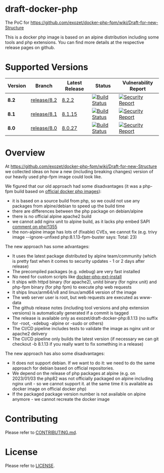 # draft-docker-php

The PoC for https://github.com/exozet/docker-php-fpm/wiki/Draft-for-new-Structure

This is a docker php image is based on an alpine distribution including some tools and php extensions. You can find more details at the respective release pages on github.

# Supported Versions

| Version | Branch | Latest Release | Status | Vulnerability Report |
| --- | --- | --- | --- | --- |
| **8.2** | [release/8.2](https://github.com/exozet/draft-docker-php/tree/release/8.2) | [8.2.2](https://github.com/exozet/draft-docker-php/releases/tag/8.2.2) | [![Build Status][github_actions_82_badge]][github_actions_82_link] | [![Security Report][security_report_82_badge]][security_report_82_link]
| **8.1** | [release/8.1](https://github.com/exozet/draft-docker-php/tree/release/8.1) | [8.1.15](https://github.com/exozet/draft-docker-php/releases/tag/8.1.15) | [![Build Status][github_actions_81_badge]][github_actions_81_link] | [![Security Report][security_report_81_badge]][security_report_81_link]
| **8.0** | [release/8.0](https://github.com/exozet/draft-docker-php/tree/release/8.0) | [8.0.27](https://github.com/exozet/draft-docker-php/releases/tag/8.0.27) | [![Build Status][github_actions_80_badge]][github_actions_80_link] | [![Security Report][security_report_80_badge]][security_report_80_link]

[github_actions_82_badge]: https://github.com/exozet/draft-docker-php/workflows/CI/badge.svg?branch=release/8.2
[github_actions_82_link]: https://github.com/exozet/draft-docker-php/actions?query=branch%3Arelease%2F8.2
[security_report_82_badge]: https://github.com/exozet/draft-docker-php/releases/download/8.2.3/vulnerability-status.png
[security_report_82_link]: https://github.com/exozet/draft-docker-php/releases/download/8.2.3/vulnerability-report.html


[github_actions_81_badge]: https://github.com/exozet/draft-docker-php/workflows/CI/badge.svg?branch=release/8.1
[github_actions_81_link]: https://github.com/exozet/draft-docker-php/actions?query=branch%3Arelease%2F8.1
[security_report_81_badge]: https://github.com/exozet/draft-docker-php/releases/download/8.1.15/vulnerability-status.png
[security_report_81_link]: https://github.com/exozet/draft-docker-php/releases/download/8.1.15/vulnerability-report.html

[github_actions_80_badge]: https://github.com/exozet/draft-docker-php/workflows/CI/badge.svg?branch=release/8.0
[github_actions_80_link]: https://github.com/exozet/draft-docker-php/actions?query=branch%3Arelease%2F8.0
[security_report_80_badge]: https://github.com/exozet/draft-docker-php/releases/download/8.0.28/vulnerability-status.png
[security_report_80_link]: https://github.com/exozet/draft-docker-php/security/code-scanning?query=is%3Aopen+branch%3Arelease%2F8.0

# Overview

At https://github.com/exozet/docker-php-fpm/wiki/Draft-for-new-Structure we collected ideas on how a new (including breaking changes) version of our heavily used php-fpm image could look like.

We figured that our old approach had some disadvantages (it was a php-fpm build based on [official docker php images](https://hub.docker.com/_/php)):

* it is based on a source build from php, so we could not use any packages from alpine/debian to speed up the build time
* there are differences between the php package on debian/alpine 
* there is no official alpine apache2 build
* we cannot add nginx unit to alpine build, as it lacks php embed SAPI [comment on php!1355](https://github.com/docker-library/php/pull/1355#issuecomment-1352087633)
* the non-alpine image has lots of (fixable) CVEs, we cannot fix (e.g. trivy image --ignore-unfixed php:8.1.13-fpm-buster says: Total: 23)

The new approach has some advantages:

* It uses the latest package distributed by alpine team/community (which is pretty fast when it comes to security updates - 1 or 2 days after release)
* The precompiled packages (e.g. xdebug) are very fast installed
* No need for custom scripts like [docker-php-ext-install](https://github.com/docker-library/php/blob/master/docker-php-ext-install)
* It ships with httpd binary (for apache2), unitd binary (for nginx unit) and php-fpm binary (for php fpm) to execute php web requests
* It ships linux/arm64/v8 and linux/amd64 version of the image
* The web server user is root, but web requests are executed as www-data
* The github release notes (including tool versions and php extension versions) is automatically generated if a commit is tagged
* The release is available only as exozet/draft-docker-php:8.1.13 (no suffix for -root, -xdebug -alpine or -sudo or others)
* The CI/CD pipeline includes tests to validate the image as nginx unit or apache2 delivery
* The CI/CD pipeline only builds the latest version (if necessary we can git checkout -b 8.1.13 if you really want to fix something in a release)

The new approach has also some disadvantages:

* It does not support debian. If we want to do it: we need to do the same approach for debian based on official repositories.
* We depend on the release of php packages at alpine (e.g. on 2023/01/03 the php82 was not officially packaged on alpine including nginx unit - so we cannot support it. at the same time it is available as docker image on official docker php)
* If the packaged package version number is not available on alpine anymore - we cannot recreate the docker image



# Contributing
Please refer to [CONTRIBUTING.md](CONTRIBUTING.md). 

# License
Please refer to [LICENSE](LICENSE). 

